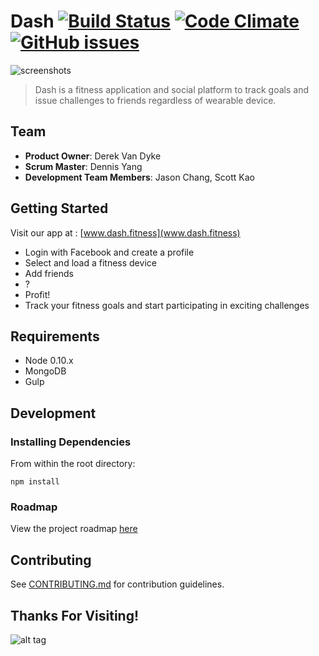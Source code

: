 
# Dash [![Build Status](https://travis-ci.org/Benevolent-Nautilus/Benevolent-Nautilus.svg?branch=master)](https://travis-ci.org/Benevolent-Nautilus/Benevolent-Nautilus) [![Code Climate](https://codeclimate.com/github/Benevolent-Nautilus/Benevolent-Nautilus/badges/gpa.svg)](https://codeclimate.com/github/Benevolent-Nautilus/Benevolent-Nautilus) [![GitHub issues](https://img.shields.io/github/issues/badges/shields.svg)](https://github.com/Benevolent-Nautilus/Benevolent-Nautilus/issues)

![screenshots](http://s15.postimg.org/enyfassiz/DASH_PATTERENED.jpg)
> Dash is a fitness application and social platform to track goals and issue challenges to friends regardless of wearable device.

## Team

  - __Product Owner__: Derek Van Dyke
  - __Scrum Master__: Dennis Yang
  - __Development Team Members__:  Jason Chang, Scott Kao

## Getting Started

Visit our app at : [www.dash.fitness](www.dash.fitness)

- Login with Facebook and create a profile
- Select and load a fitness device
- Add friends
- ?
- Profit!
- Track your fitness goals and start participating in exciting challenges 

## Requirements

- Node 0.10.x
- MongoDB 
- Gulp

## Development

### Installing Dependencies

From within the root directory:

```
npm install
```

### Roadmap

View the project roadmap [here](https://github.com/Benevolent-Nautilus/Benevolent-Nautilus/issues)


## Contributing

See [CONTRIBUTING.md](CONTRIBUTING.md) for contribution guidelines.

## Thanks For Visiting!

![alt tag](http://i.giphy.com/IThjAlJnD9WNO.gif)
